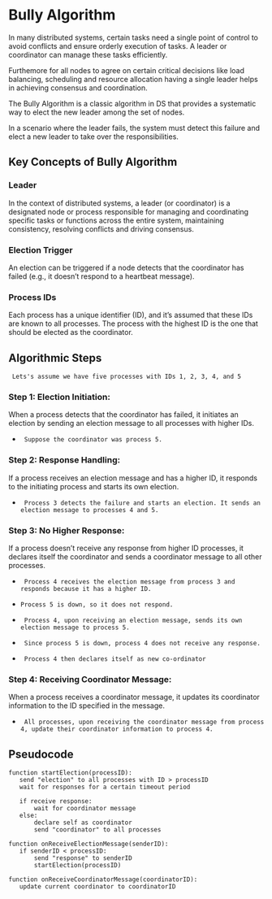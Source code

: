 # Bully Algorithm

In many distributed systems, certain tasks need a single point of control to avoid conflicts and ensure orderly execution of tasks. A leader or coordinator can manage these tasks efficiently.

Furthemore for all nodes to agree on certain critical decisions like load balancing, scheduling and resource allocation having a single leader helps in achieving consensus and coordination.

The Bully Algorithm is a classic algorithm in DS that provides a systematic way to elect the new leader among the set of nodes.

In a scenario where the leader fails, the system must detect this failure and elect a new leader to take over the responsibilities. 


## Key Concepts of Bully Algorithm

### Leader
In the context of distributed systems, a leader (or coordinator) is a designated node or process responsible for managing and coordinating specific tasks or functions across the entire system, maintaining consistency, resolving conflicts and driving consensus.

### Election Trigger
An election can be triggered if a node detects that the coordinator has failed (e.g., it doesn’t respond to a heartbeat message).

### Process IDs

Each process has a unique identifier (ID), and it’s assumed that these IDs are known to all processes. The process with the highest ID is the one that should be elected as the coordinator.

## Algorithmic Steps
  ` Lets's assume we have five processes with IDs 1, 2, 3, 4, and 5`

### Step 1: Election Initiation:
 When a process detects that the coordinator has failed, it initiates an election by sending an election message to all processes with higher IDs.  

 - ` Suppose the coordinator was process 5.`

### Step 2: Response Handling:
 If a process receives an election message and has a higher ID, it responds to the initiating process and starts its own election.  

 - ` Process 3 detects the failure and starts an election. It sends an election message to processes 4 and 5.`

### Step 3: No Higher Response:
 If a process doesn’t receive any response from higher ID processes, it declares itself the coordinator and sends a coordinator message to all other processes.  

- ` Process 4 receives the election message from process 3 and responds because it has a higher ID.`  
- `Process 5 is down, so it does not respond.`

- ` Process 4, upon receiving an election message, sends its own election message to process 5.`  
- ` Since process 5 is down, process 4 does not receive any response.` 
- ` Process 4 then declares itself as new co-ordinator`

### Step 4: Receiving Coordinator Message: 
 When a process receives a coordinator message, it updates its coordinator information to the ID specified in the message.

 - ` All processes, upon receiving the coordinator message from process 4, update their coordinator information to process 4.`

 ## Pseudocode

 ```
 function startElection(processID):
    send "election" to all processes with ID > processID
    wait for responses for a certain timeout period
    
    if receive response:
        wait for coordinator message
    else:
        declare self as coordinator
        send "coordinator" to all processes

function onReceiveElectionMessage(senderID):
    if senderID < processID:
        send "response" to senderID
        startElection(processID)

function onReceiveCoordinatorMessage(coordinatorID):
    update current coordinator to coordinatorID

 ```